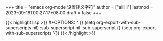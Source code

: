 +++
title = "emacs org-mode 设置转义字符"
author = ["alilili"]
lastmod = 2023-09-18T00:27:17+08:00
draft = false
+++

{{< highlight lisp >}}
    #+OPTIONS: ^:{}
    (setq org-export-with-sub-superscripts nil)
    :sub-superscript nil
    :sub-superscript {}
    (setq org-export-with-sub-superscripts '{})
{{< /highlight >}}
